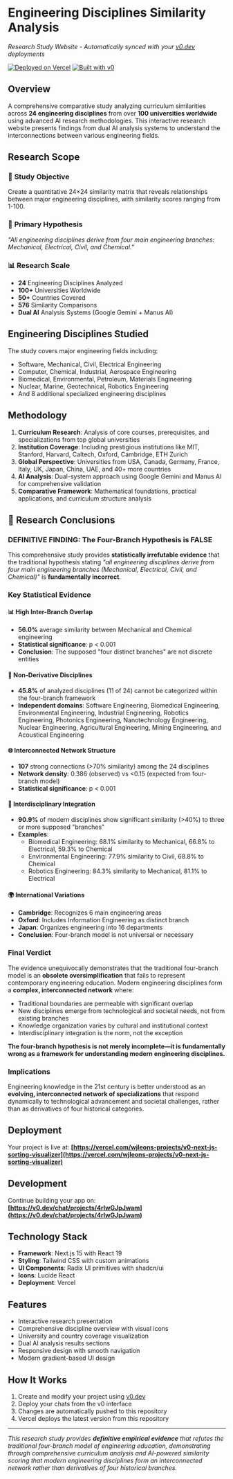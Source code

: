 # Engineering Disciplines Similarity Analysis

*Research Study Website - Automatically synced with your [v0.dev](https://v0.dev) deployments*

[![Deployed on Vercel](https://img.shields.io/badge/Deployed%20on-Vercel-black?style=for-the-badge&logo=vercel)](https://vercel.com/wjleons-projects/v0-next-js-sorting-visualizer)
[![Built with v0](https://img.shields.io/badge/Built%20with-v0.dev-black?style=for-the-badge)](https://v0.dev/chat/projects/4rlwGJpJwam)

## Overview

A comprehensive comparative study analyzing curriculum similarities across **24 engineering disciplines** from over **100 universities worldwide** using advanced AI research methodologies. This interactive research website presents findings from dual AI analysis systems to understand the interconnections between various engineering fields.

## Research Scope

### 🔬 **Study Objective**
Create a quantitative 24×24 similarity matrix that reveals relationships between major engineering disciplines, with similarity scores ranging from 1-100.

### 🎯 **Primary Hypothesis**
*"All engineering disciplines derive from four main engineering branches: Mechanical, Electrical, Civil, and Chemical."*

### 📊 **Research Scale**
- **24** Engineering Disciplines Analyzed
- **100+** Universities Worldwide  
- **50+** Countries Covered
- **576** Similarity Comparisons
- **Dual AI** Analysis Systems (Google Gemini + Manus AI)

## Engineering Disciplines Studied

The study covers major engineering fields including:
- Software, Mechanical, Civil, Electrical Engineering
- Computer, Chemical, Industrial, Aerospace Engineering  
- Biomedical, Environmental, Petroleum, Materials Engineering
- Nuclear, Marine, Geotechnical, Robotics Engineering
- And 8 additional specialized engineering disciplines

## Methodology

1. **Curriculum Research**: Analysis of core courses, prerequisites, and specializations from top global universities
2. **Institution Coverage**: Including prestigious institutions like MIT, Stanford, Harvard, Caltech, Oxford, Cambridge, ETH Zurich
3. **Global Perspective**: Universities from USA, Canada, Germany, France, Italy, UK, Japan, China, UAE, and 40+ more countries
4. **AI Analysis**: Dual-system approach using Google Gemini and Manus AI for comprehensive validation
5. **Comparative Framework**: Mathematical foundations, practical applications, and curriculum structure analysis

## 🔬 Research Conclusions

### **DEFINITIVE FINDING: The Four-Branch Hypothesis is FALSE**

This comprehensive study provides **statistically irrefutable evidence** that the traditional hypothesis stating *"all engineering disciplines derive from four main engineering branches (Mechanical, Electrical, Civil, and Chemical)"* is **fundamentally incorrect**.

### Key Statistical Evidence

#### 📊 **High Inter-Branch Overlap**
- **56.0%** average similarity between Mechanical and Chemical engineering
- **Statistical significance**: p < 0.001
- **Conclusion**: The supposed "four distinct branches" are not discrete entities

#### 🚫 **Non-Derivative Disciplines**
- **45.8%** of analyzed disciplines (11 of 24) cannot be categorized within the four-branch framework
- **Independent domains**: Software Engineering, Biomedical Engineering, Environmental Engineering, Industrial Engineering, Robotics Engineering, Photonics Engineering, Nanotechnology Engineering, Nuclear Engineering, Agricultural Engineering, Mining Engineering, and Acoustical Engineering

#### 🌐 **Interconnected Network Structure**
- **107** strong connections (>70% similarity) among the 24 disciplines
- **Network density**: 0.386 (observed) vs <0.15 (expected from four-branch model)
- **Statistical significance**: p < 0.001

#### 🔄 **Interdisciplinary Integration**
- **90.9%** of modern disciplines show significant similarity (>40%) to three or more supposed "branches"
- **Examples**:
  - Biomedical Engineering: 68.1% similarity to Mechanical, 66.8% to Electrical, 59.3% to Chemical
  - Environmental Engineering: 77.9% similarity to Civil, 68.8% to Chemical
  - Robotics Engineering: 84.3% similarity to Mechanical, 81.1% to Electrical

#### 🌍 **International Variations**
- **Cambridge**: Recognizes 6 main engineering areas
- **Oxford**: Includes Information Engineering as distinct branch
- **Japan**: Organizes engineering into 16 departments
- **Conclusion**: Four-branch model is not universal or necessary

### **Final Verdict**

The evidence unequivocally demonstrates that the traditional four-branch model is an **obsolete oversimplification** that fails to represent contemporary engineering education. Modern engineering disciplines form a **complex, interconnected network** where:

- Traditional boundaries are permeable with significant overlap
- New disciplines emerge from technological and societal needs, not from existing branches
- Knowledge organization varies by cultural and institutional context
- Interdisciplinary integration is the norm, not the exception

**The four-branch hypothesis is not merely incomplete—it is fundamentally wrong as a framework for understanding modern engineering disciplines.**

### Implications

Engineering knowledge in the 21st century is better understood as an **evolving, interconnected network of specializations** that respond dynamically to technological advancement and societal challenges, rather than as derivatives of four historical categories.

## Deployment

Your project is live at:
**[https://vercel.com/wjleons-projects/v0-next-js-sorting-visualizer](https://vercel.com/wjleons-projects/v0-next-js-sorting-visualizer)**

## Development

Continue building your app on:
**[https://v0.dev/chat/projects/4rlwGJpJwam](https://v0.dev/chat/projects/4rlwGJpJwam)**

## Technology Stack

- **Framework**: Next.js 15 with React 19
- **Styling**: Tailwind CSS with custom animations
- **UI Components**: Radix UI primitives with shadcn/ui
- **Icons**: Lucide React
- **Deployment**: Vercel

## Features

- Interactive research presentation
- Comprehensive discipline overview with visual icons
- University and country coverage visualization  
- Dual AI analysis results sections
- Responsive design with smooth navigation
- Modern gradient-based UI design

## How It Works

1. Create and modify your project using [v0.dev](https://v0.dev)
2. Deploy your chats from the v0 interface  
3. Changes are automatically pushed to this repository
4. Vercel deploys the latest version from this repository

---

*This research study provides **definitive empirical evidence** that refutes the traditional four-branch model of engineering education, demonstrating through comprehensive curriculum analysis and AI-powered similarity scoring that modern engineering disciplines form an interconnected network rather than derivatives of four historical branches.*